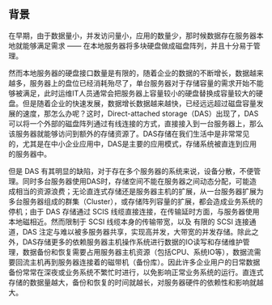 ## 背景

在早期，由于数据量小，并发访问量小，应用的数量少，那时候数据存在服务器本地就能够满足需求 —— 在本地服务器将多块硬盘做成磁盘阵列，并且十分易于管理。

然而本地服务器的硬盘接口数量是有限的，随着企业的数据的不断增长，数据越来越多，服务器上的盘位已经消耗殆尽了，单台服务器对于存储容量的需求开始不能够被满足，此时运维IT人员通常会把服务器上容量较小的硬盘替换成容量较大的硬盘。但是随着企业的快速发展，数据增长数据越来越快，已经远远超过磁盘容量发展的速度，那怎么办呢？这时，Direct-attached storage（DAS）出现了，DAS可以将一个外部的磁盘阵列通过有线连接的方式，直接接入到一台服务器上，那么该服务器就能够访问到额外的存储资源了。DAS存储在我们生活中是非常常见的，尤其是在中小企业应用中，DAS是主要的应用模式，存储系统被直连到应用的服务器中。

但是 DAS 有其明显的缺陷，对于存在多个服务器的系统来说，设备分散，不便管理。同时多台服务器使用DAS时，存储空间不能在服务器之间动态分配，可能造成相当的资源浪费；无论直连式存储还是服务器主机的扩展，从一台服务器扩展为多台服务器组成的群集（Cluster），或存储阵列容量的扩展，都会造成业务系统的停机；由于 DAS 存储通过 SCIS 线缆直接连接，在传输延时方面，与服务器使用本地磁相近。然而限制于 SCSI 线缆本身的传输带宽，以及 有限的 SCSI 连接通道，DAS 注定与难以被多服务器共享，实现高并发，大带宽的并发存储。除此之外，DAS存储更多的依赖服务器主机操作系统进行数据的IO读写和存储维护管理，数据备份和恢复需要占用服务器主机资源（包括CPU、系统IO等），数据流需要回流主机再到服务器连接着的磁带机（备份库）。因此许多企业用户的日常数据备份常常在深夜或业务系统不繁忙时进行，以免影响正常业务系统的运行。直连式存储的数据量越大，备份和恢复的时间就越长，对服务器硬件的依赖性和影响就越大。

